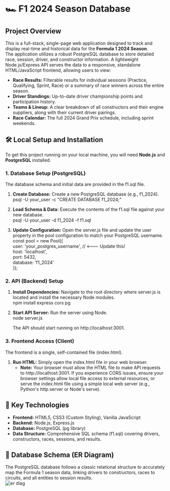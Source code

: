 # **🏎️ F1 2024 Season Database**

## **Project Overview**

This is a full-stack, single-page web application designed to track and display real-time and historical data for the **Formula 1 2024 Season**.  
The application utilizes a robust PostgreSQL database to store detailed race, session, driver, and constructor information. A lightweight Node.js/Express API serves the data to a responsive, standalone HTML/JavaScript frontend, allowing users to view:

* **Race Results:** Filterable results for individual sessions (Practice, Qualifying, Sprint, Race) or a summary of race winners across the entire season.  
* **Driver Standings:** Up-to-date driver championship points and participation history.  
* **Teams & Lineup:** A clear breakdown of all constructors and their engine suppliers, along with their current driver pairings.  
* **Race Calendar:** The full 2024 Grand Prix schedule, including sprint weekends.

### 

## **🛠️ Local Setup and Installation**

To get this project running on your local machine, you will need **Node.js** and **PostgreSQL** installed.

### **1\. Database Setup (PostgreSQL)**

The database schema and initial data are provided in the f1.sql file.

1. **Create Database:** Create a new PostgreSQL database (e.g., f1\_2024).  
   psql \-U your\_user \-c "CREATE DATABASE f1\_2024;"

2. **Load Schema & Data:** Execute the contents of the f1.sql file against your new database.  
   psql \-U your\_user \-d f1\_2024 \-f f1.sql

3. **Update Configuration:** Open the server.js file and update the user property in the pool configuration to match your PostgreSQL username.  
   const pool \= new Pool({  
     user: 'your\_postgres\_username', // \<--- Update this\!  
     host: 'localhost',  
     port: 5432,  
     database: 'f1\_2024'  
   });

### **2\. API (Backend) Setup**

1. **Install Dependencies:** Navigate to the root directory where server.js is located and install the necessary Node modules.  
   npm install express cors pg

2. **Start API Server:** Run the server using Node.  
   node server.js

   The API should start running on http://localhost:3001.

### **3\. Frontend Access (Client)**

The frontend is a single, self-contained file (index.html).

1. **Run HTML:** Simply open the index.html file in your web browser.  
   * **Note:** Your browser must allow the HTML file to make API requests to http://localhost:3001. If you experience CORS issues, ensure your browser settings allow local file access to external resources, or serve the index.html file using a simple local web server (e.g., Python's http.server or Node's serve).

## **🚀 Key Technologies**

* **Frontend:** HTML5, CSS3 (Custom Styling), Vanilla JavaScript  
* **Backend:** Node.js, Express.js  
* **Database:** PostgreSQL (pg library)  
* **Data Structure:** Comprehensive SQL schema (f1.sql) covering drivers, constructors, races, sessions, and results.

## **💾 Database Schema (ER Diagram)**

The PostgreSQL database follows a classic relational structure to accurately map the Formula 1 season data, linking drivers to constructors, races to circuits, and all entities to session results.  
![er diag](https://github.com/user-attachments/assets/9b27f6df-9ce8-40e3-9ac8-3922281b1153)


